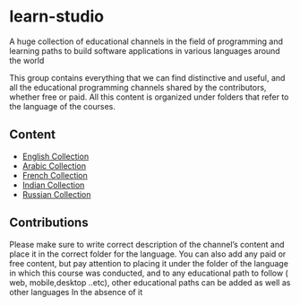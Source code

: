 # learn-studio
A huge collection of educational channels in the field of programming
and learning paths to build software applications in various languages around the world

This group contains everything that we can find distinctive and useful, and all the educational programming channels shared by the contributors,
whether free or paid. All this content is organized under folders that refer to the language of the courses.

Content
--------
- [English Collection](https://github.com/syrian-open-source/learning-studio/blob/main/english/content.md)
- [Arabic Collection](https://github.com/syrian-open-source/learning-studio/blob/main/arabic/content.md)
- [French Collection](https://github.com/syrian-open-source/learning-studio/blob/main/french/content.md)
- [Indian Collection](https://github.com/syrian-open-source/learning-studio/blob/main/indian/content.md)
- [Russian Collection](https://github.com/syrian-open-source/learning-studio/blob/main/russian/content.md)

Contributions
-------------
Please make sure to write  correct description of the channel’s content and place it in the correct folder for the language.
You can also add any paid or free content,
but pay attention to placing it under the folder of the language in which this course was conducted,
and to any educational path to follow ( web, mobile,desktop ..etc),
other educational paths can be added as well as other languages In the absence of it
